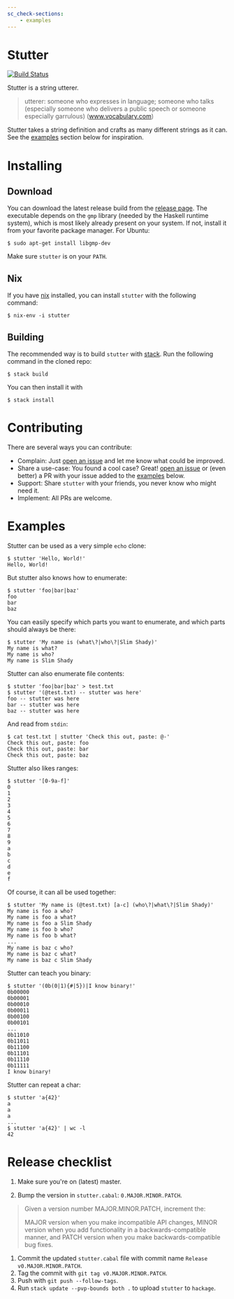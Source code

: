 ```yaml
---
sc_check-sections:
    - examples
---
```


# Stutter

[![Build Status](https://travis-ci.org/nmattia/stutter.svg?branch=master)](https://travis-ci.org/nmattia/stutter)

Stutter is a string utterer.

> utterer: someone who expresses in language; someone who talks (especially
> someone who delivers a public speech or someone especially garrulous)
> (www.vocabulary.com)

Stutter takes a string definition and crafts as many different strings as it
can. See the [examples](#examples) section below for inspiration.

# Installing

## Download

You can download the latest release build from the [release
page](https://github.com/nmattia/stutter/releases). The executable depends on
the `gmp` library (needed by the Haskell runtime system), which is most likely
already present on your system. If not, install it from your favorite package
manager. For Ubuntu:

``` shell
$ sudo apt-get install libgmp-dev
```

Make sure `stutter` is on your `PATH`.

## Nix

If you have [nix](http://nixos.org/nix/) installed, you can install `stutter`
with the following command:

``` shell
$ nix-env -i stutter
```

## Building

The recommended way is to build `stutter` with
[stack](https://docs.haskellstack.org/en/stable/README/). Run the following
command in the cloned repo:

``` shell
$ stack build
```

You can then install it with

``` shell
$ stack install
```

# Contributing

There are several ways you can contribute:

* Complain: Just [open an issue](https://github.com/nmattia/stutter/issues/new)
  and let me know what could be improved.
* Share a use-case: You found a cool case? Great! [open an
  issue](https://github.com/nmattia/stutter/issues/new) or (even better) a PR
  with your issue added to the [examples](#examples) below.
* Support: Share `stutter` with your friends, you never know who might need it.
* Implement: All PRs are welcome.

# Examples

Stutter can be used as a very simple `echo` clone:

``` shell
$ stutter 'Hello, World!'
Hello, World!
```

But stutter also knows how to enumerate:

``` shell
$ stutter 'foo|bar|baz'
foo
bar
baz
```

You can easily specify which parts you want to enumerate, and which parts
should always be there:

``` shell
$ stutter 'My name is (what\?|who\?|Slim Shady)'
My name is what?
My name is who?
My name is Slim Shady
```

Stutter can also enumerate file contents:

``` shell
$ stutter 'foo|bar|baz' > test.txt
$ stutter '(@test.txt) -- stutter was here'
foo -- stutter was here
bar -- stutter was here
baz -- stutter was here
```

And read from `stdin`:

``` shell
$ cat test.txt | stutter 'Check this out, paste: @-'
Check this out, paste: foo
Check this out, paste: bar
Check this out, paste: baz
```

Stutter also likes ranges:

``` shell
$ stutter '[0-9a-f]'
0
1
2
3
4
5
6
7
8
9
a
b
c
d
e
f
```

Of course, it can all be used together:
``` shell
$ stutter 'My name is (@test.txt) [a-c] (who\?|what\?|Slim Shady)'
My name is foo a who?
My name is foo a what?
My name is foo a Slim Shady
My name is foo b who?
My name is foo b what?
...
My name is baz c who?
My name is baz c what?
My name is baz c Slim Shady
```

Stutter can teach you binary:

``` shell
$ stutter '(0b(0|1){#|5})|I know binary!'
0b00000
0b00001
0b00010
0b00011
0b00100
0b00101
...
0b11010
0b11011
0b11100
0b11101
0b11110
0b11111
I know binary!
```

Stutter can repeat a char:

``` shell
$ stutter 'a{42}'
a
a
a
...
$ stutter 'a{42}' | wc -l
42
```

# Release checklist


1. Make sure you're on (latest) master.

1. Bump the version in `stutter.cabal`: `0.MAJOR.MINOR.PATCH`.

> Given a version number MAJOR.MINOR.PATCH, increment the:
>
> MAJOR version when you make incompatible API changes,
> MINOR version when you add functionality in a backwards-compatible manner, and
> PATCH version when you make backwards-compatible bug fixes.

1. Commit the updated `stutter.cabal` file with commit name `Release
   v0.MAJOR.MINOR.PATCH`.
1. Tag the commit with `git tag v0.MAJOR.MINOR.PATCH`.
1. Push with `git push --follow-tags`.
1. Run `stack update --pvp-bounds both .` to upload `stutter` to `hackage`.
